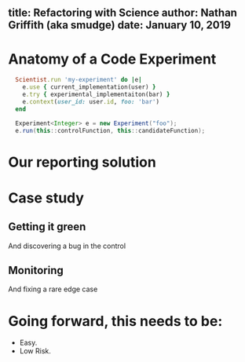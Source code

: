 title: Refactoring with Science
author: Nathan Griffith (aka smudge)
date: January 10, 2019
---

# Anatomy of a Code Experiment

```ruby
  Scientist.run 'my-experiment' do |e|
    e.use { current_implementation(user) }
    e.try { experimental_implementaiton(bar) }
    e.context(user_id: user.id, foo: 'bar')
  end
```

```java
  Experiment<Integer> e = new Experiment("foo");
  e.run(this::controlFunction, this::candidateFunction);
```

# Our reporting solution
# Case study
## Getting it green
And discovering a bug in the control
## Monitoring
And fixing a rare edge case
# Going forward, this needs to be:
- Easy.
- Low Risk.

<!--This is a new idea, so we need to reduce friction and discover/prevent any footguns.
The best way to do that is to experiment with our implementation and-->
